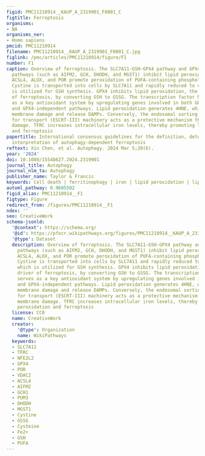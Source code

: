 ```yaml
---
figid: PMC11210914__KAUP_A_2319901_F0001_C
figtitle: Ferroptosis
organisms:
- NA
organisms_ner:
- Homo sapiens
pmcid: PMC11210914
filename: PMC11210914__KAUP_A_2319901_F0001_C.jpg
figlink: /pmc/articles/PMC11210914/figure/F1
number: F1
caption: Overview of ferroptosis. The SLC7A11-GSH-GPX4 pathway and GPX4-independent
  pathways (such as AIFM2, GCH, DHODH, and MGST1) inhibit lipid peroxidation, whereas
  ACSL4, ALOX, and POR promote peroxidation of PUFA-containing phospholipids (PUFA-PL).
  Cystine is transported into cells by SLC7A11 and rapidly reduced to cysteine, which
  is utilized for GSH synthesis. GPX4 inhibits lipid peroxidation, the primary driver
  of ferroptosis, by converting GSH to GSSG. The transcription factor NFE2L2 serves
  as a key antioxidant system by upregulating genes involved in both GPX4-dependent
  and GPX4-independent pathways. Lipid peroxidation generates 4HNE, which can induce
  membrane damage and release DAMPs. Conversely, the endosomal sorting complex required
  for transport (ESCRT-III) machinery acts as a protective mechanism that delays membrane
  damage. TFRC increases intracellular iron levels, thereby promoting lipid peroxidation
  and ferroptosis
papertitle: International consensus guidelines for the definition, detection, and
  interpretation of autophagy-dependent ferroptosis
reftext: Xin Chen, et al. Autophagy. 2024 Mar 5;20(6).
year: '2024'
doi: 10.1080/15548627.2024.2319901
journal_title: Autophagy
journal_nlm_ta: Autophagy
publisher_name: Taylor & Francis
keywords: Cell death | ferritinophagy | iron | lipid peroxidation | lipophagy | lysosome
automl_pathway: 0.9605502
figid_alias: PMC11210914__F1
figtype: Figure
redirect_from: /figures/PMC11210914__F1
ndex: ''
seo: CreativeWork
schema-jsonld:
  '@context': https://schema.org/
  '@id': https://pfocr.wikipathways.org/figures/PMC11210914__KAUP_A_2319901_F0001_C.html
  '@type': Dataset
  description: Overview of ferroptosis. The SLC7A11-GSH-GPX4 pathway and GPX4-independent
    pathways (such as AIFM2, GCH, DHODH, and MGST1) inhibit lipid peroxidation, whereas
    ACSL4, ALOX, and POR promote peroxidation of PUFA-containing phospholipids (PUFA-PL).
    Cystine is transported into cells by SLC7A11 and rapidly reduced to cysteine,
    which is utilized for GSH synthesis. GPX4 inhibits lipid peroxidation, the primary
    driver of ferroptosis, by converting GSH to GSSG. The transcription factor NFE2L2
    serves as a key antioxidant system by upregulating genes involved in both GPX4-dependent
    and GPX4-independent pathways. Lipid peroxidation generates 4HNE, which can induce
    membrane damage and release DAMPs. Conversely, the endosomal sorting complex required
    for transport (ESCRT-III) machinery acts as a protective mechanism that delays
    membrane damage. TFRC increases intracellular iron levels, thereby promoting lipid
    peroxidation and ferroptosis
  license: CC0
  name: CreativeWork
  creator:
    '@type': Organization
    name: WikiPathways
  keywords:
  - SLC7A11
  - TFRC
  - NFE2L2
  - GPX4
  - POR
  - VDAC2
  - ACSL4
  - AIFM2
  - GCH1
  - PUM3
  - DHODH
  - MGST1
  - Cystine
  - GSSG
  - Cysteine
  - Fe2+
  - GSH
  - PUFA
---
```

